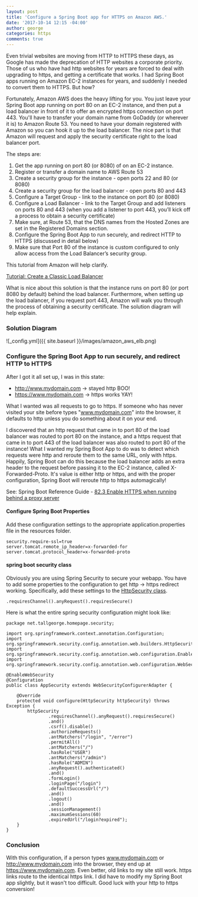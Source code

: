 ```yaml
---
layout: post
title: 'Configure a Spring Boot app for HTTPS on Amazon AWS.'
date: '2017-10-14 12:15 -04:00'
author: george
categories: https
comments: true
---
```


Even trivial websites are moving from HTTP to HTTPS these days, as Google has made the deprecation of HTTP websites a corporate priority. Those of us who have had http websites for years are forced to deal with upgrading to https, and getting a certificate that works. I had Spring Boot apps running on Amazon EC-2 instances for years, and suddenly I needed to convert them to HTTPS. But how?

Fortunately, Amazon AWS does the heavy lifting for you. You just leave your Spring Boot app running on port 80 on an EC-2 instance, and then put a load balancer in front of it to offer an encrypted https connection on port 443. You'll have to transfer your domain name from GoDaddy (or wherever it is) to Amazon Route 53. You need to have your domain registered with Amazon so you can hook it up to the load balancer. The nice part is that Amazon will request and apply the security certificate right to the load balancer port.

The steps are:

1. Get the app running on port 80 (or 8080) of on an EC-2 instance.
2. Register or transfer a domain name to AWS Route 53
3. Create a security group for the instance - open ports 22 and 80 (or 8080)
4. Create a security group for the load balancer - open ports 80 and 443
5. Configure a Target Group - link to the instance on port 80 (or 8080)
6. Configure a Load Balancer - link to the Target Group and add listeners on ports 80 and 443 (when you add a listener to port 443, you’ll kick off a process to obtain a security certificate)
7. Make sure, at Route 53, that the DNS names from the Hosted Zones are set in the Registered Domains section.
8. Configure the Spring Boot App to run securely, and redirect HTTP to HTTPS (discussed in detail below)
9. Make sure that Port 80 of the instance is custom configured to only allow access from the Load Balancer’s security group.

This tutorial from Amazon will help clarify.

[Tutorial: Create a Classic Load Balancer](http://docs.aws.amazon.com/elasticloadbalancing/latest/classic/elb-getting-started.html)

What is nice about this solution is that the instance runs on port 80 (or port 8080 by default) behind the load balancer. Furthermore, when setting up the load balancer, if you request port 443, Amazon will walk you through the process of obtaining a security certificate. The solution diagram will help explain.

### Solution Diagram

![_config.yml]({{ site.baseurl }}/images/amazon_aws_elb.png)

### Configure the Spring Boot App to run securely, and redirect HTTP to HTTPS

After I got it all set up, I was in this state:

* http://www.mydomain.com -> stayed http BOO!
* https://www.mydomain.com -> https works YAY!

What I wanted was all requests to go to https. If someone who has never visited your site before types "www.mydomain.com" into the browser, it defaults to http unless you do something about it on your end.

I discovered that an http request that came in to port 80 of the load balancer was routed to port 80 on the instance, and a https request that came in to port 443 of the load balancer was also routed to port 80 of the instance! What I wanted my Spring Boot App to do was to detect which requests were http and reroute them to the same URL, only with https. Happily, Spring Boot can do this because the load balancer adds an extra header to the request before passing it to the EC-2 instance, called X-Forwarded-Proto. It's value is either http or https, and with the proper configuration, Spring Boot will reroute http to https automagically!

See: Spring Boot Reference Guide - [82.3 Enable HTTPS when running behind a proxy server](https://docs.spring.io/spring-boot/docs/current/reference/htmlsingle/#howto-enable-https)

#### Configure Spring Boot Properties

Add these configuration settings to the appropriate application.properties file in the resources folder.

    security.require-ssl=true
    server.tomcat.remote_ip_header=x-forwarded-for
    server.tomcat.protocol_header=x-forwarded-proto

#### spring boot security class

Obviously you are using Spring Security to secure your webapp. You have to add some properties to the configuration to get http -> https redirect working. Specifically, add these settings to the [HttpSecurity class](https://docs.spring.io/spring-security/site/docs/current/apidocs/org/springframework/security/config/annotation/web/builders/HttpSecurity.html).

    .requiresChannel().anyRequest().requiresSecure()

Here is what the entire spring security configuration might look like:

    package net.tallgeorge.homepage.security;

    import org.springframework.context.annotation.Configuration;
    import org.springframework.security.config.annotation.web.builders.HttpSecurity;
    import org.springframework.security.config.annotation.web.configuration.EnableWebSecurity;
    import org.springframework.security.config.annotation.web.configuration.WebSecurityConfigurerAdapter;

    @EnableWebSecurity
    @Configuration
    public class AppSecurity extends WebSecurityConfigurerAdapter {

        @Override
        protected void configure(HttpSecurity httpSecurity) throws Exception {
            httpSecurity
                    .requiresChannel().anyRequest().requiresSecure()
                    .and()
                    .csrf().disable()
                    .authorizeRequests()
                    .antMatchers("/login", "/error")
                    .permitAll()
                    .antMatchers("/")
                    .hasRole("USER")
                    .antMatchers("/admin")
                    .hasRole("ADMIN")
                    .anyRequest().authenticated()
                    .and()
                    .formLogin()
                    .loginPage("/login")
                    .defaultSuccessUrl("/")
                    .and()
                    .logout()
                    .and()
                    .sessionManagement()
                    .maximumSessions(60)
                    .expiredUrl("/login?expired");
        }
    }


### Conclusion

With this configuration, if a person types www.mydomain.com or http://www.mydomain.com into the browser, they end up at https://www.mydomain.com. Even better, old links to my site still work. https links route to the identical https link. I did have to modify my Spring Boot app slightly, but it wasn't too difficult. Good luck with your http to https conversion!